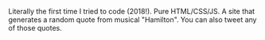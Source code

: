 Literally the first time I tried to code (2018!). Pure HTML/CSS/JS. A site that generates a random quote from musical "Hamilton". You can also tweet any of those quotes.
